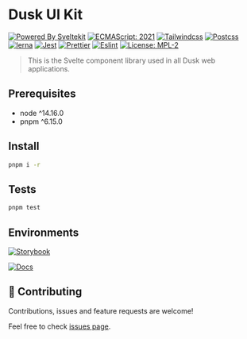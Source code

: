 # Dusk UI Kit

[![Powered By Sveltekit](https://img.shields.io/badge/powered%20by-svelte-FF3C02.svg?style=flat&logo=svelte)](https://kit.svelte.dev/) [![ECMAScript: 2021](https://img.shields.io/badge/ES-2021-F7DF1E.svg?style=flat&logo=javascript)](https://github.com/tc39/ecma262) [![Tailwindcss](https://img.shields.io/badge/Tailwindcss-CSS--Framework-%2338B2AC?logo=tailwindcss)](https://tailwindcss.com) [![Postcss](https://img.shields.io/badge/Postcss-style-%23DD3A0A?style=flat&logo=postcss)](https://postcss.org) [![lerna](https://img.shields.io/badge/maintained%20with-changesets-%230052CC.svg?style=flat&logo=atlassian)](https://github.com/atlassian/changesets) [![Jest](https://img.shields.io/badge/Jest-Unit--Testing--Framework-%23C21325?style=flat&logo=jest)](https://jestjs.io/) [![Prettier](https://img.shields.io/badge/Prettier-code--formatter-%23F7B93E?style=flat&logo=prettier)](https://prettier.io/) [![Eslint](https://img.shields.io/badge/Eslint-linter-%234B32C3?style=flat&logo=eslint)](https://eslint.org/) [![License: MPL-2](https://img.shields.io/badge/Licence-MPL--2-brightgreen?logo=mozilla)](https://github.com/navneetsharmaui/sveltekit-starter/blob/main/LICENSE)

> This is the Svelte component library used in all Dusk web applications.

## Prerequisites

- node ^14.16.0
- pnpm ^6.15.0

## Install

```sh
pnpm i -r
```

## Tests

```sh
pnpm test
```

## Environments

[![Storybook](https://img.shields.io/badge/Storybook-Component_Playground-%23FF4785?style=flat&logo=storybook)](https://dusk-network.github.io/dusk-ui-kit/storybook)

[![Docs](https://img.shields.io/badge/Documentation-%235E35CF?style=flat)](https://dusk-network.github.io/dusk-ui-kit/docs/)

## 🤝 Contributing

Contributions, issues and feature requests are welcome!

Feel free to check [issues page](https://github.com/dusk-network/dusk-ui-kit/issues).

